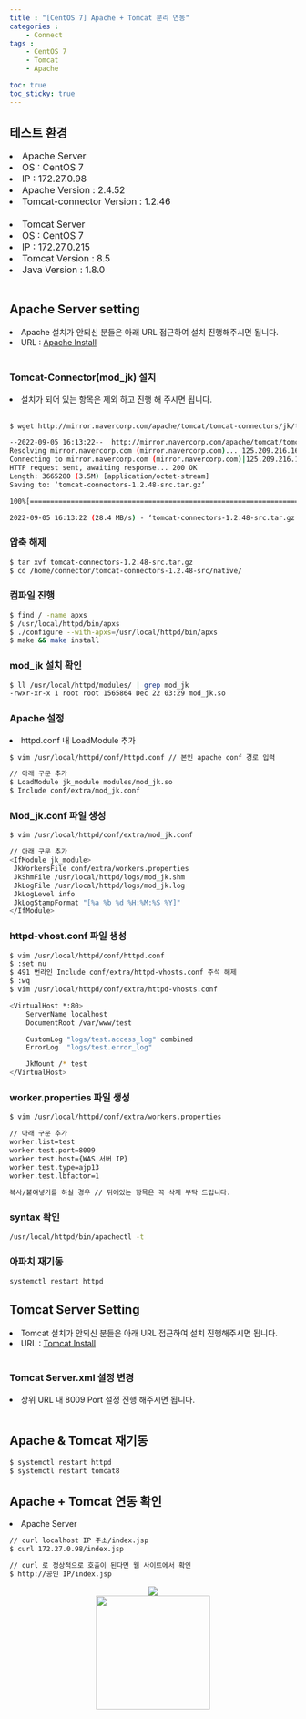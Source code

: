 ```yaml
---
title : "[CentOS 7] Apache + Tomcat 분리 연동"
categories : 
    - Connect
tags :
    - CentOS 7
    - Tomcat
    - Apache

toc: true
toc_sticky: true
---
```


## 테스트 환경
<div style="font-size:16px;">
<li> Apache Server </li>
<li> OS : CentOS 7 </li>
<li> IP : 172.27.0.98 </li>
<li> Apache Version : 2.4.52 </li>
<li> Tomcat-connector Version : 1.2.46 </li>
<br>
<li> Tomcat Server </li>
<li> OS : CentOS 7 </li>
<li> IP : 172.27.0.215 </li>
<li> Tomcat Version : 8.5 </li>
<li> Java Version : 1.8.0 </li>
</div>
<br>

## Apache Server setting
<li> Apache 설치가 안되신 분들은 아래 URL 접근하여 설치 진행해주시면 됩니다.</li>
<li> URL : <a href="https://hyundo0630.github.io/apache/CentOS-7-Apache-Install/"> Apache Install </a></li>
<br>

### Tomcat-Connector(mod_jk) 설치

<li> 설치가 되어 있는 항목은 제외 하고 진행 해 주시면 됩니다. </li>

<br>

```bash
$ wget http://mirror.navercorp.com/apache/tomcat/tomcat-connectors/jk/tomcat-connectors-1.2.49-src.tar.gz

--2022-09-05 16:13:22--  http://mirror.navercorp.com/apache/tomcat/tomcat-connectors/jk/tomcat-connectors-1.2.48-src.tar.gz
Resolving mirror.navercorp.com (mirror.navercorp.com)... 125.209.216.167
Connecting to mirror.navercorp.com (mirror.navercorp.com)|125.209.216.167|:80... connected.
HTTP request sent, awaiting response... 200 OK
Length: 3665280 (3.5M) [application/octet-stream]
Saving to: ‘tomcat-connectors-1.2.48-src.tar.gz’

100%[==========================================================================================================>] 3,665,280   --.-K/s   in 0.1s    

2022-09-05 16:13:22 (28.4 MB/s) - ‘tomcat-connectors-1.2.48-src.tar.gz’ saved [3665280/3665280]
```

### 압축 해제
```bash
$ tar xvf tomcat-connectors-1.2.48-src.tar.gz
$ cd /home/connector/tomcat-connectors-1.2.48-src/native/
```

### 컴파일 진행
```bash
$ find / -name apxs
$ /usr/local/httpd/bin/apxs
$ ./configure --with-apxs=/usr/local/httpd/bin/apxs
$ make && make install
```

### mod_jk 설치 확인
```bash
$ ll /usr/local/httpd/modules/ | grep mod_jk
-rwxr-xr-x 1 root root 1565864 Dec 22 03:29 mod_jk.so
```

### Apache 설정
<li> httpd.conf 내 LoadModule 추가 </li>

```bash
$ vim /usr/local/httpd/conf/httpd.conf // 본인 apache conf 경로 입력
```

```bash
// 아래 구문 추가
$ LoadModule jk_module modules/mod_jk.so
$ Include conf/extra/mod_jk.conf
```

### Mod_jk.conf 파일 생성
```bash
$ vim /usr/local/httpd/conf/extra/mod_jk.conf
```
```bash
// 아래 구문 추가
<IfModule jk_module>
 JkWorkersFile conf/extra/workers.properties
 JkShmFile /usr/local/httpd/logs/mod_jk.shm
 JkLogFile /usr/local/httpd/logs/mod_jk.log
 JkLogLevel info
 JkLogStampFormat "[%a %b %d %H:%M:%S %Y]"
</IfModule>
```
### httpd-vhost.conf 파일 생성
```bash
$ vim /usr/local/httpd/conf/httpd.conf
$ :set nu
$ 491 번라인 Include conf/extra/httpd-vhosts.conf 주석 해제
$ :wq
$ vim /usr/local/httpd/conf/extra/httpd-vhosts.conf
```
```bash
<VirtualHost *:80>
    ServerName localhost
    DocumentRoot /var/www/test

    CustomLog "logs/test.access_log" combined
    ErrorLog  "logs/test.error_log"

    JkMount /* test
</VirtualHost>
```

### worker.properties 파일 생성

```bash
$ vim /usr/local/httpd/conf/extra/workers.properties
```
```bash
// 아래 구문 추가
worker.list=test
worker.test.port=8009
worker.test.host={WAS 서버 IP}
worker.test.type=ajp13
worker.test.lbfactor=1

복사/붙여넣기를 하실 경우 // 뒤에있는 항목은 꼭 삭제 부탁 드립니다.
```
### syntax 확인
```bash
/usr/local/httpd/bin/apachectl -t
```

### 아파치 재기동
```bash
systemctl restart httpd
```

## Tomcat Server Setting
<li> Tomcat 설치가 안되신 분들은 아래 URL 접근하여 설치 진행해주시면 됩니다.</li>
<li> URL : <a href="https://hyundo0630.github.io/install/CentOS-7-Tomcat-9.0.70-Install/"> Tomcat Install </a></li>
<br>

### Tomcat Server.xml 설정 변경
<li> 상위 URL 내 8009 Port 설정 진행 해주시면 됩니다. </li>
<br>

## Apache & Tomcat 재기동
```bash
$ systemctl restart httpd
$ systemctl restart tomcat8
```

## Apache + Tomcat 연동 확인
<li> Apache Server </li>

```bash
// curl localhost IP 주소/index.jsp
$ curl 172.27.0.98/index.jsp

// curl 로 정상적으로 호출이 된다면 웹 사이트에서 확인
$ http://공인 IP/index.jsp
```

<div style="text-align:center;">
<img src="https://github.com/hyundo0630/hyundo0630.github.io/blob/main/images/Apache%20+%20Tomcat%20%EA%B4%80%EB%A0%A8/20230114_160730.png?raw=true">
</div>

<div style="text-align:center;">
<img src="https://github.com/hyundo0630/hyundo0630.github.io/blob/main/images/%EA%B0%90%EC%82%AC%ED%95%A9%EB%8B%88%EB%8B%A4.gif?raw=true" width="200" height="200">
</div>